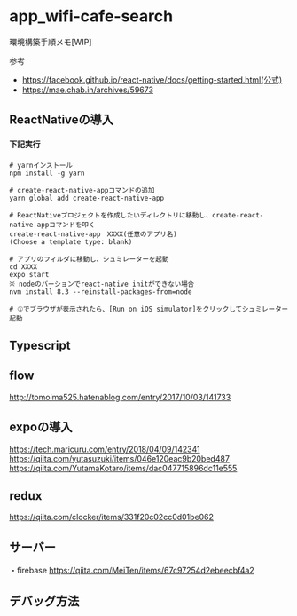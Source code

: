 # app_wifi-cafe-search

環境構築手順メモ[WIP]

参考
- https://facebook.github.io/react-native/docs/getting-started.html(公式)
- https://mae.chab.in/archives/59673


## ReactNativeの導入
#### 下記実行

```
# yarnインストール
npm install -g yarn

# create-react-native-appコマンドの追加
yarn global add create-react-native-app

# ReactNativeプロジェクトを作成したいディレクトリに移動し、create-react-native-appコマンドを叩く
create-react-native-app　XXXX(任意のアプリ名)
(Choose a template type: blank)

# アプリのフィルダに移動し、シュミレーターを起動
cd XXXX
expo start
※ nodeのバーションでreact-native initができない場合
nvm install 8.3 --reinstall-packages-from=node 

# ①でブラウザが表示されたら、[Run on iOS simulator]をクリックしてシュミレーター起動

```

## Typescript


## flow
http://tomoima525.hatenablog.com/entry/2017/10/03/141733

## expoの導入
https://tech.maricuru.com/entry/2018/04/09/142341
https://qiita.com/yutasuzuki/items/046e120eac9b20bed487
https://qiita.com/YutamaKotaro/items/dac047715896dc11e555

## redux
https://qiita.com/clocker/items/331f20c02cc0d01be062


## サーバー
・firebase
https://qiita.com/MeiTen/items/67c97254d2ebeecbf4a2

## デバッグ方法
